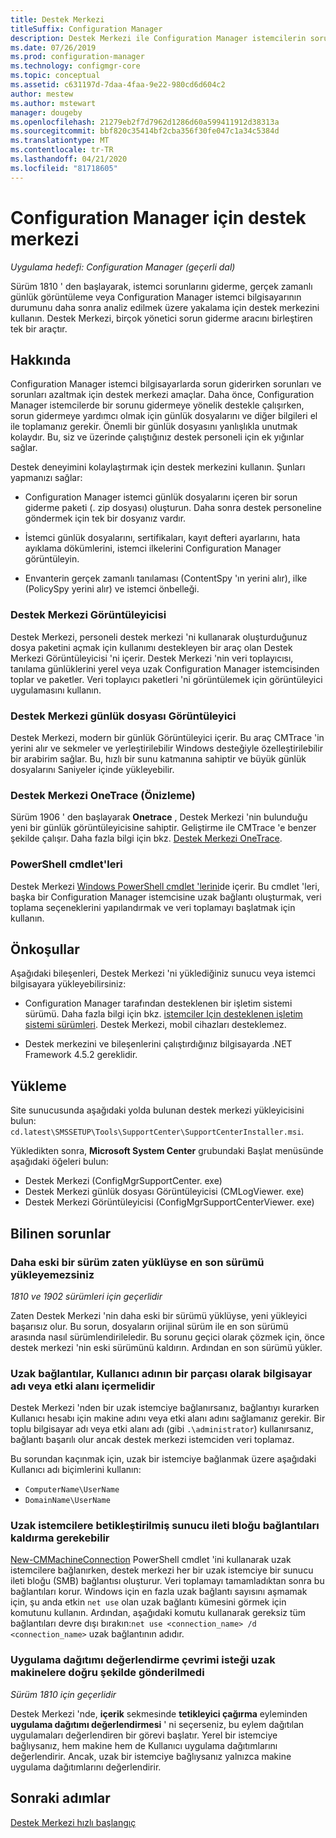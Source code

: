 ```yaml
---
title: Destek Merkezi
titleSuffix: Configuration Manager
description: Destek Merkezi ile Configuration Manager istemcilerin sorunlarını giderin.
ms.date: 07/26/2019
ms.prod: configuration-manager
ms.technology: configmgr-core
ms.topic: conceptual
ms.assetid: c631197d-7daa-4faa-9e22-980cd6d604c2
author: mestew
ms.author: mstewart
manager: dougeby
ms.openlocfilehash: 21279eb2f7d7962d1286d60a599411912d38313a
ms.sourcegitcommit: bbf820c35414bf2cba356f30fe047c1a34c5384d
ms.translationtype: MT
ms.contentlocale: tr-TR
ms.lasthandoff: 04/21/2020
ms.locfileid: "81718605"
---
```

# <a name="support-center-for-configuration-manager"></a>Configuration Manager için destek merkezi

*Uygulama hedefi: Configuration Manager (geçerli dal)*

<!--1357489-->
Sürüm 1810 ' den başlayarak, istemci sorunlarını giderme, gerçek zamanlı günlük görüntüleme veya Configuration Manager istemci bilgisayarının durumunu daha sonra analiz edilmek üzere yakalama için destek merkezini kullanın. Destek Merkezi, birçok yönetici sorun giderme aracını birleştiren tek bir araçtır.


## <a name="about"></a>Hakkında

Configuration Manager istemci bilgisayarlarda sorun giderirken sorunları ve sorunları azaltmak için destek merkezi amaçlar. Daha önce, Configuration Manager istemcilerde bir sorunu gidermeye yönelik destekle çalışırken, sorun gidermeye yardımcı olmak için günlük dosyalarını ve diğer bilgileri el ile toplamanız gerekir. Önemli bir günlük dosyasını yanlışlıkla unutmak kolaydır. Bu, siz ve üzerinde çalıştığınız destek personeli için ek yığınlar sağlar.

Destek deneyimini kolaylaştırmak için destek merkezini kullanın. Şunları yapmanızı sağlar:

- Configuration Manager istemci günlük dosyalarını içeren bir sorun giderme paketi (. zip dosyası) oluşturun. Daha sonra destek personeline göndermek için tek bir dosyanız vardır.  

- İstemci günlük dosyalarını, sertifikaları, kayıt defteri ayarlarını, hata ayıklama dökümlerini, istemci ilkelerini Configuration Manager görüntüleyin.  

- Envanterin gerçek zamanlı tanılaması (ContentSpy 'ın yerini alır), ilke (PolicySpy yerini alır) ve istemci önbelleği.  

### <a name="support-center-viewer"></a>Destek Merkezi Görüntüleyicisi

Destek Merkezi, personeli destek merkezi 'ni kullanarak oluşturduğunuz dosya paketini açmak için kullanımı destekleyen bir araç olan Destek Merkezi Görüntüleyicisi 'ni içerir. Destek Merkezi 'nin veri toplayıcısı, tanılama günlüklerini yerel veya uzak Configuration Manager istemcisinden toplar ve paketler. Veri toplayıcı paketleri 'ni görüntülemek için görüntüleyici uygulamasını kullanın.

### <a name="support-center-log-file-viewer"></a>Destek Merkezi günlük dosyası Görüntüleyici

Destek Merkezi, modern bir günlük Görüntüleyici içerir. Bu araç CMTrace 'in yerini alır ve sekmeler ve yerleştirilebilir Windows desteğiyle özelleştirilebilir bir arabirim sağlar. Bu, hızlı bir sunu katmanına sahiptir ve büyük günlük dosyalarını Saniyeler içinde yükleyebilir.

### <a name="support-center-onetrace-preview"></a>Destek Merkezi OneTrace (Önizleme)

<!--3555962-->
Sürüm 1906 ' den başlayarak **Onetrace** , Destek Merkezi 'nin bulunduğu yeni bir günlük görüntüleyicisine sahiptir. Geliştirme ile CMTrace 'e benzer şekilde çalışır. Daha fazla bilgi için bkz. [Destek Merkezi OneTrace](support-center-onetrace.md).

### <a name="powershell-cmdlets"></a>PowerShell cmdlet'leri

Destek Merkezi [Windows PowerShell cmdlet 'lerini](https://go.microsoft.com/fwlink/?linkid=397830)de içerir. Bu cmdlet 'leri, başka bir Configuration Manager istemcisine uzak bağlantı oluşturmak, veri toplama seçeneklerini yapılandırmak ve veri toplamayı başlatmak için kullanın.


## <a name="prerequisites"></a>Önkoşullar

Aşağıdaki bileşenleri, Destek Merkezi 'ni yüklediğiniz sunucu veya istemci bilgisayara yükleyebilirsiniz:

- Configuration Manager tarafından desteklenen bir işletim sistemi sürümü. Daha fazla bilgi için bkz. [istemciler Için desteklenen işletim sistemi sürümleri](../plan-design/configs/supported-operating-systems-for-clients-and-devices.md). Destek Merkezi, mobil cihazları desteklemez.  

- Destek merkezini ve bileşenlerini çalıştırdığınız bilgisayarda .NET Framework 4.5.2 gereklidir.  


## <a name="install"></a>Yükleme

Site sunucusunda aşağıdaki yolda bulunan destek merkezi yükleyicisini bulun: `cd.latest\SMSSETUP\Tools\SupportCenter\SupportCenterInstaller.msi`.

Yükledikten sonra, **Microsoft System Center** grubundaki Başlat menüsünde aşağıdaki öğeleri bulun:  

- Destek Merkezi (ConfigMgrSupportCenter. exe)  
- Destek Merkezi günlük dosyası Görüntüleyicisi (CMLogViewer. exe)  
- Destek Merkezi Görüntüleyicisi (ConfigMgrSupportCenterViewer. exe)  


## <a name="known-issues"></a>Bilinen sorunlar

### <a name="you-cant-install-the-latest-version-if-an-older-version-is-already-installed"></a>Daha eski bir sürüm zaten yüklüyse en son sürümü yükleyemezsiniz

<!--SCCMDocs-pr issue #3090-->
*1810 ve 1902 sürümleri için geçerlidir*

Zaten Destek Merkezi 'nin daha eski bir sürümü yüklüyse, yeni yükleyici başarısız olur. Bu sorun, dosyaların orijinal sürüm ile en son sürümü arasında nasıl sürümlendirileledir. Bu sorunu geçici olarak çözmek için, önce destek merkezi 'nin eski sürümünü kaldırın. Ardından en son sürümü yükler.

### <a name="remote-connections-must-include-computer-name-or-domain-as-part-of-the-user-name"></a>Uzak bağlantılar, Kullanıcı adının bir parçası olarak bilgisayar adı veya etki alanı içermelidir

Destek Merkezi 'nden bir uzak istemciye bağlanırsanız, bağlantıyı kurarken Kullanıcı hesabı için makine adını veya etki alanı adını sağlamanız gerekir. Bir toplu bilgisayar adı veya etki alanı adı (gibi `.\administrator`) kullanırsanız, bağlantı başarılı olur ancak destek merkezi istemciden veri toplamaz.

Bu sorundan kaçınmak için, uzak bir istemciye bağlanmak üzere aşağıdaki Kullanıcı adı biçimlerini kullanın:

- `ComputerName\UserName`  
- `DomainName\UserName`  

### <a name="scripted-server-message-block-connections-to-remote-clients-might-require-removal"></a>Uzak istemcilere betikleştirilmiş sunucu ileti bloğu bağlantıları kaldırma gerekebilir

[New-CMMachineConnection](https://go.microsoft.com/fwlink/p/?linkid=390542) PowerShell cmdlet 'ini kullanarak uzak istemcilere bağlanırken, destek merkezi her bir uzak istemciye bir sunucu ileti bloğu (SMB) bağlantısı oluşturur. Veri toplamayı tamamladıktan sonra bu bağlantıları korur. Windows için en fazla uzak bağlantı sayısını aşmamak için, şu anda etkin `net use` olan uzak bağlantı kümesini görmek için komutunu kullanın. Ardından, aşağıdaki komutu kullanarak gereksiz tüm bağlantıları devre dışı bırakın:`net use <connection_name> /d`
`<connection_name>` uzak bağlantının adıdır.

### <a name="application-deployment-evaluation-cycle-request-isnt-sent-correctly-to-remote-machines"></a>Uygulama dağıtımı değerlendirme çevrimi isteği uzak makinelere doğru şekilde gönderilmedi

<!--2849356-->
*Sürüm 1810 için geçerlidir*

Destek Merkezi 'nde, **içerik** sekmesinde **tetikleyici çağırma** eyleminden **uygulama dağıtımı değerlendirmesi** ' ni seçerseniz, bu eylem dağıtılan uygulamaları değerlendiren bir görevi başlatır. Yerel bir istemciye bağlıysanız, hem makine hem de Kullanıcı uygulama dağıtımlarını değerlendirir. Ancak, uzak bir istemciye bağlıysanız yalnızca makine uygulama dağıtımlarını değerlendirir.


## <a name="next-steps"></a>Sonraki adımlar

[Destek Merkezi hızlı başlangıç](support-center-quickstart.md)
